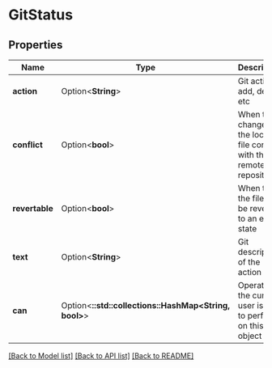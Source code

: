 # GitStatus

## Properties

Name | Type | Description | Notes
------------ | ------------- | ------------- | -------------
**action** | Option<**String**> | Git action: add, delete, etc | [optional][readonly]
**conflict** | Option<**bool**> | When true, changes to the local file conflict with the remote repository | [optional][readonly]
**revertable** | Option<**bool**> | When true, the file can be reverted to an earlier state | [optional][readonly]
**text** | Option<**String**> | Git description of the action | [optional][readonly]
**can** | Option<**::std::collections::HashMap<String, bool>**> | Operations the current user is able to perform on this object | [optional][readonly]

[[Back to Model list]](../README.md#documentation-for-models) [[Back to API list]](../README.md#documentation-for-api-endpoints) [[Back to README]](../README.md)


